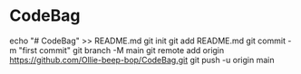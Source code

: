 # CodeBag
echo "# CodeBag" >> README.md
git init
git add README.md
git commit -m "first commit"
git branch -M main
git remote add origin https://github.com/Ollie-beep-bop/CodeBag.git
git push -u origin main
